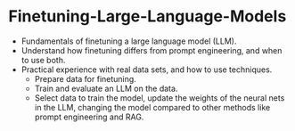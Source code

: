 # Finetuning-Large-Language-Models
- Fundamentals of finetuning a large language model (LLM).
- Understand how finetuning differs from prompt engineering, and when to use both.
- Practical experience with real data sets, and how to use techniques.
  * Prepare data for finetuning.
  * Train and evaluate an LLM on the data.
  * Select data to train the model, update the weights of the neural nets in the LLM, changing the model compared to other methods like prompt engineering and RAG.
